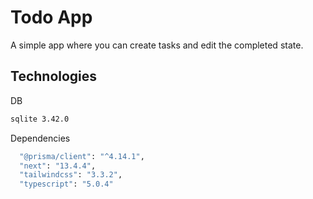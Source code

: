 # Todo App

A simple app where you can create tasks and edit the completed state. 

## Technologies

DB

```bash
sqlite 3.42.0
```

Dependencies

```bash
  "@prisma/client": "^4.14.1",
  "next": "13.4.4",
  "tailwindcss": "3.3.2",
  "typescript": "5.0.4"
```

